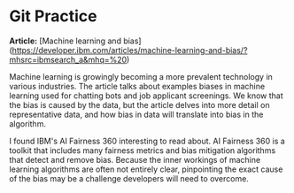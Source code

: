 # Git Practice

**Article:** [Machine learning and bias] (https://developer.ibm.com/articles/machine-learning-and-bias/?mhsrc=ibmsearch_a&mhq=%20)

Machine learning is growingly becoming a more prevalent technology in various industries. The article talks about examples biases in machine learning used for chatting bots and job applicant screenings. We know that the bias is caused by the data, but the article delves into more detail on representative data, and how bias in data will translate into bias in the algorithm. 

I found IBM's AI Fairness 360 interesting to read about. AI Fairness 360 is a toolkit that includes many fairness metrics and bias mitigation algorithms that detect and remove bias. Because the inner workings of machine learning algorithms are often not entirely clear, pinpointing the exact cause of the bias may be a challenge developers will need to overcome.